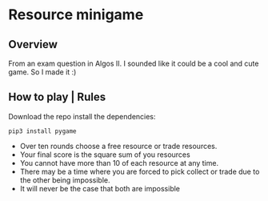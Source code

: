 # Resource minigame

## Overview
From an exam question in Algos II. I sounded like it could be a cool and cute game. So I made it :)

## How to play | Rules

Download the repo install the dependencies:
``` 
pip3 install pygame
```
- Over ten rounds choose a free resource or trade resources.
- Your final score is the square sum of you resources
- You cannot have more than 10 of each resource at any time.
- There may be a time where you are forced to pick collect or trade due to the other being impossible.
- It will never be the case that both are impossible
